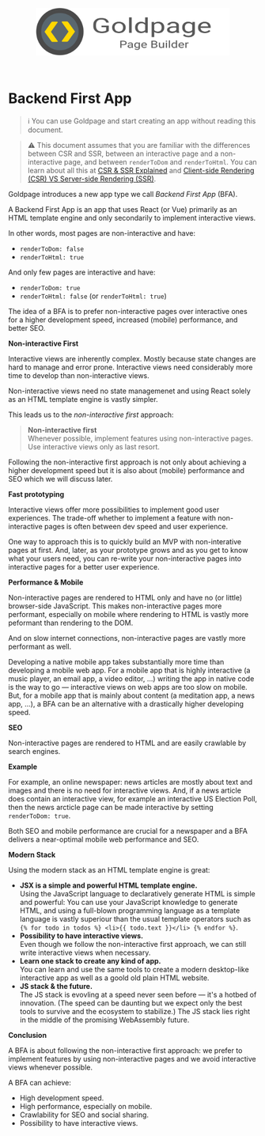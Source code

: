 <!---






    WARNING, READ THIS.
    This is a computed file. Do not edit.
    Instead, edit `/docs/bfa.template.md` and run `npm run docs` (or `yarn docs`).












    WARNING, READ THIS.
    This is a computed file. Do not edit.
    Instead, edit `/docs/bfa.template.md` and run `npm run docs` (or `yarn docs`).












    WARNING, READ THIS.
    This is a computed file. Do not edit.
    Instead, edit `/docs/bfa.template.md` and run `npm run docs` (or `yarn docs`).












    WARNING, READ THIS.
    This is a computed file. Do not edit.
    Instead, edit `/docs/bfa.template.md` and run `npm run docs` (or `yarn docs`).












    WARNING, READ THIS.
    This is a computed file. Do not edit.
    Instead, edit `/docs/bfa.template.md` and run `npm run docs` (or `yarn docs`).






-->
<p align="center">
  <a href="/../../#readme">
    <img align="center" src="/docs/assets/logo-with-text.svg" height=96 style="max-width:100%;" alt="Goldpage"/>
  </a>
</p>
<br/>

# Backend First App

> :information_source:
> You can use Goldpage and start creating an app without reading this document.

> :warning:
> This document assumes that you are familiar with the differences between CSR and SSR,
> between an interactive page and a non-interactive page, and between `renderToDom` and `renderToHtml`.
> You can learn about all this at
> [CSR & SSR Explained](/docs/csr-and-ssr-explained.md#readme)
> and
> [Client-side Rendering (CSR) VS Server-side Rendering (SSR)](/docs/csr-vs-ssr.md#readme).

Goldpage introduces a new app type we call *Backend First App* (BFA).

A Backend First App is an app that uses React (or Vue)
primarily as an HTML template engine and
only secondarily to implement interactive views.

In other words, most pages are non-interactive and have:
- `renderToDom: false`
- `renderToHtml: true`

And only few pages are interactive and have:
- `renderToDom: true`
- `renderToHtml: false` (or `renderToHtml: true`)

The idea of a BFA is to prefer non-interactive pages over interactive ones
for a higher development speed, increased (mobile) performance, and better SEO.

**Non-interactive First**

Interactive views are inherently complex.
Mostly because state changes are hard to manage and error prone.
Interactive views need considerably more time to develop than non-interactive views.

Non-interactive views need
no state managemenet and using
React solely as an HTML template engine
is vastly simpler.

This leads us to the *non-interactive first* approach:

> **Non-interactive first**
> <br/>
> Whenever possible, implement features using non-interactive pages.
> Use interactive views only as last resort.

Following the non-interactive first approach is not only about achieving a higher development speed
but it is also about (mobile) performance and SEO which we will discuss later.

**Fast prototyping**

Interactive views offer more possibilities to implement good user experiences.
The trade-off whether to implement a feature with non-interactive pages is often between dev speed and user experience.

One way to approach this is to
quickly build an MVP with non-interative pages at first.
And, later,
as your prototype grows
and as you get to know what your users need,
you can re-write your non-interactive pages into interactive pages for a better user experience.

**Performance & Mobile**

Non-interactive pages are rendered to HTML only and have no (or little) browser-side JavaScript.
This makes non-interactive pages more performant, especially on mobile where
rendering to HTML is vastly more peformant than rendering to the DOM.

And on slow internet connections, non-interactive pages are vastly more performant as well.

Developing a native mobile app takes substantially more time than developing a mobile web app.
For a mobile app that is highly interactive (a music player, an email app, a video editor, ...)
writing the app in native code is the way to go &mdash; interactive views on web apps are too slow on mobile.
But, for a mobile app that is mainly about content (a meditation app, a news app, ...),
a BFA can be an alternative with a drastically higher developing speed.

**SEO**

Non-interactive pages are rendered to HTML and are easily crawlable by search engines.

**Example**

For example, an online newspaper:
news articles are mostly about
text and images and
there is no need for interactive views.
And, if a news article
does contain an interactive view,
for example an interactive US Election Poll,
then the news arcticle page can be made interactive by setting `renderToDom: true`.

Both SEO and mobile performance are crucial for a newspaper and a BFA delivers
a near-optimal mobile web performance and SEO.

**Modern Stack**

Using the modern stack as an HTML template engine is great:
- **JSX is a simple and powerful HTML template engine.**
  <br/>
  Using the JavaScript language to declaratively generate HTML is simple and powerful:
  You can use your JavaScript knowledge to generate HTML,
  and using a full-blown programming language as a template language is vastly
  superiour than the usual template operators such as `{% for todo in todos %} <li>{{ todo.text }}</li> {% endfor %}`.
- **Possibility to have interactive views.**
  <br/>
  Even though we follow the non-interactive first approach,
  we can still write interactive views when necessary.
- **Learn one stack to create any kind of app.**
  <br/>
  You can learn and use the same tools
  to create a modern desktop-like interactive app as well as a goold old plain HTML website.
- **JS stack & the future.**
  <br/>
  The JS stack is evovling at a speed never seen before &mdash; it's a hotbed of innovation.
  (The speed can be daunting but we expect only the best tools to survive and the ecosystem to stabilize.)
  The JS stack lies right in the middle of the promising WebAssembly future.

**Conclusion**

A BFA is about following the non-interactive first approach: we prefer to implement features by using non-interactive pages and we avoid interactive views whenever possible.

A BFA can achieve:
- High development speed.
- High performance, especially on mobile.
- Crawlability for SEO and social sharing.
- Possibility to have interactive views.


<!---






    WARNING, READ THIS.
    This is a computed file. Do not edit.
    Instead, edit `/docs/bfa.template.md` and run `npm run docs` (or `yarn docs`).












    WARNING, READ THIS.
    This is a computed file. Do not edit.
    Instead, edit `/docs/bfa.template.md` and run `npm run docs` (or `yarn docs`).












    WARNING, READ THIS.
    This is a computed file. Do not edit.
    Instead, edit `/docs/bfa.template.md` and run `npm run docs` (or `yarn docs`).












    WARNING, READ THIS.
    This is a computed file. Do not edit.
    Instead, edit `/docs/bfa.template.md` and run `npm run docs` (or `yarn docs`).












    WARNING, READ THIS.
    This is a computed file. Do not edit.
    Instead, edit `/docs/bfa.template.md` and run `npm run docs` (or `yarn docs`).






-->

